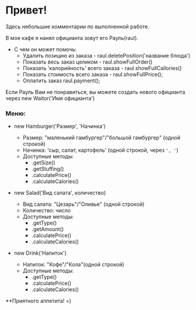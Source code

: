 # Привет!

Здесь небольшие комментарии по выполненной работе.

В мое кафе я нанял официанта зовут его Рауль(raul).
+ С чем он может помочь:
  + Удалить позицию из заказа - raul.deletePosition('название блюда')
  + Показать весь заказ целиком - raul.showFullOrder()
  + Показать 'калорийность' всего заказа - raul.showFullCallories()
  + Показать стоимость всего заказа - raul.showFullPrice();
  + Оплатить заказ raul.payment();

Если Рауль Вам не понравиться, вы можете создать нового официанта через new Waitor('Имя официанта')

### Меню:

+ new Hamburger('Размер', 'Начинка')
  + Размер: "маленький гамбургер"/"большой гамбургер" (одной строкой)
  + Начинка: 'сыр, салат, картофель' (одной строкой, через  ```', '```)
  + Доступные методы:
    + .getSize()
    + .getStuffing()
    + .calculatePrice()
    + .calculateCalories()

+ new Salad('Вид салата', количество)
  + Вид салата: "Цезарь"/"Оливье" (одной строкой)
  + Количество: число
  + Доступные методы:
    + .getType()
    + .getAmount()
    + .calculatePrice()
    + .calculateCalories()

+ new Drink('Напиток')
  + Напиток: "Кофе"/"Кола"(одной строкой)
  + Доступные методы:
    + .getType()
    + .calculatePrice()
    + .calculateCalories()

**Приятного аппетита! =)
